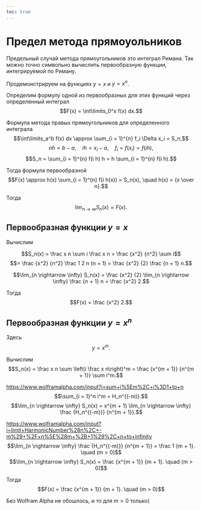 ```yaml
---
toc: true
...
```


# Предел метода прямоуольников

Предельный случай метода прямоугольников это интеграл Римана.
Так можно точно символьно вычислить первообразную функции, интегрируемой по Риману.

Продемонстрируем на функциях $y = x$ и $y = x^n$.

Определим формулу одной из первообразных для этих функций через определенный интеграл
$$F(x) = \int\limits_0^x f(x) dx.$$

Формула метода правых прямоугольников для определенного интеграла
$$\int\limits_a^b f(x) dx \approx \sum_{i = 1}^{n} f_i \Delta x_i = S_n,$$
$$n h = b - a,\quad i h = x_i - a,\quad f_i = f(x_i) = f(i h),$$
$$S_n = \sum_{i = 1}^{n} f(i h) h = h \sum_{i = 1}^{n} f(i h).$$

Тогда формула первообразной
$$F(x) \approx h(x) \sum_{i = 1}^{n} f(i h(x)) = S_n(x), \quad h(x) = {x \over n}.$$

Тогда
$$\lim_{n \rightarrow \infty} S_n(x) = F(x).$$

## Первообразная функции $y = x$

Вычислим

$$S_n(x) = \frac x n \sum i \frac x n = \frac {x^2} {n^2} \sum i$$
$$= \frac {x^2} {n^2} \frac 1 2 n (n + 1) = \frac {x^2} {2} \frac {n + 1} n.$$

$$\lim_{n \rightarrow \infty} S_n(x) = \frac {x^2} {2} \lim_{n \rightarrow \infty} \frac {n + 1} n = \frac {x^2} 2.$$

Тогда
$$F(x) = \frac {x^2} 2.$$

## Первообразная функции $y = x^n$

Здесь $$y = x^m.$$

Вычислим
$$S_n(x) = \frac x n \sum \left(i \frac x n\right)^m = \frac {x^{m + 1}} {n^{m + 1}} \sum i^m.$$

<https://www.wolframalpha.com/input?i=sum+i%5Em%2C+i%3D1+to+n>
$$\sum_{i = 1}^n i^m = H_n^{(-m)}.$$
$$\lim_{n \rightarrow \infty} S_n(x) = x^{m + 1} \lim_{n \rightarrow \infty} \frac {H_n^{(-m)}} {n^{m + 1}}.$$

<https://www.wolframalpha.com/input?i=limit+HarmonicNumber%28n%2C+-m%29+%2F+n%5E%28m+%2B+1%29%2C+n+to+infinity>
$$\lim_{n \rightarrow \infty} \frac {H_n^{(-m)}} {n^{m + 1}} = \frac 1 {m + 1}. \quad (m > 0)$$
$$\lim_{n \rightarrow \infty} S_n(x) = \frac {x^{m + 1}} {m + 1}. \quad (m > 0)$$

Тогда
$$F(x) = \frac {x^{m + 1}} {m + 1}. \quad (m > 0)$$

Без Wolfram Alpha не обошлось, и то для $m > 0$ только(

<!-- Для $m < 0$ функция наверное не интегрируемая по Риману, ибо не ограничена в окрестности нуля. Но мб она интегрируема по отдельности на множествах определения $\{x \in \mathbb R | x < 0\} = (- \infty, 0)$ и $\{x \in \mathbb R | x > 0\} = (0, +\infty)$, не включающие ноль, тогда можно вычислить первообразную по некой схеме?  -->